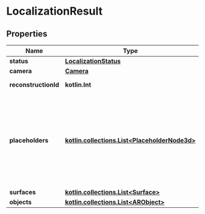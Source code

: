 
# LocalizationResult

## Properties
Name | Type | Description | Notes
------------ | ------------- | ------------- | -------------
**status** | [**LocalizationStatus**](LocalizationStatus.md) |  | 
**camera** | [**Camera**](Camera.md) |  |  [optional]
**reconstructionId** | **kotlin.Int** | Reconstruction id |  [optional]
**placeholders** | [**kotlin.collections.List&lt;PlaceholderNode3d&gt;**](PlaceholderNode3d.md) | Pose describes position and orientation in reconstruction coordinate system. Frame describes 4 points in placeholder coordinate system. |  [optional]
**surfaces** | [**kotlin.collections.List&lt;Surface&gt;**](Surface.md) |  |  [optional]
**objects** | [**kotlin.collections.List&lt;ARObject&gt;**](ARObject.md) |  |  [optional]



